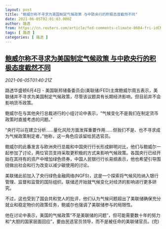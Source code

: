 ```yaml
---
layout: post
title: "鲍威尔称不寻求为美国制定气候政策 与中欧央行的积极态度截然不同"
date: 2021-06-05T02:01:03.000Z
author: 路透
from: https://cn.reuters.com/article/fed-comments-climate-0604-fri-idCNKCS2DH024
tags: [ 路透 ]
categories: [ 路透 ]
---
```

<!--1622858463000-->
[鲍威尔称不寻求为美国制定气候政策 与中欧央行的积极态度截然不同](https://cn.reuters.com/article/fed-comments-climate-0604-fri-idCNKCS2DH024)
------

<div>
<div><i>2021-06-05T01:40:21Z</i></div><p>路透华盛顿6月4日 - 美国联邦储备委员会(美联储/FED)主席鲍威尔周五表示，美联储并不寻求为美国制定气候政策，尽管该议题具有长期经济影响，但目前并不会影响货币政策。</p><p>鲍威尔在与其他央行总裁进行的小组讨论中表示，“气候变化不是我们在制定货币政策时直接考虑的问题。”</p><p>“央行可以在建立分析……量化风险方面发挥重要作用……但我们不是、也不寻求成为气候政策制定者，”他称，这一角色应该留给民选官员。</p><p>鲍威尔的此番发言与欧洲央行总裁和中国央行行长形成鲜明对比，他们与鲍威尔一起参加了讨论，两位官员支持采取更积极的方式来影响气候政策。各国央行已经开始在其持有的资产中增加绿色债券，中国人民银行行长易纲表示，他也希望引导围绕做出社会和行为改变以减少碳使用的讨论。</p><p>美联储此前加入了央行绿色金融网络(NGFS)，这是一个探索将气候风险纳入银行管理、监督和监管的国际组织。联储还开始就气候变化对经济的影响进行更多研究。</p><p>不过，这也受到了国会共和党人的批评，他们认为气候问题超出了美联储确保充分就业和稳定物价的政策任务，鲍威尔也强调了美联储参与的局限性。</p><p>他在讨论中表示，美国的气候政策“不是美联储的问题”，但可能需要数十年的努力和“大胆的国家层面回应”，要由民选官员领导，而不是被任命的美联储官员。(完)</p>
</div>
